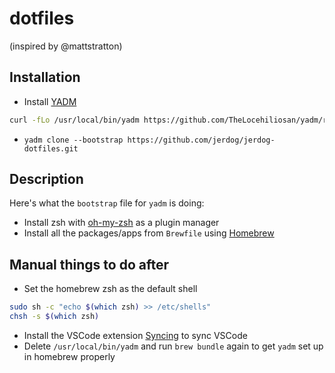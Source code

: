 # dotfiles  
(inspired by @mattstratton)
## Installation

- Install [YADM](https://yadm.io)
```bash
curl -fLo /usr/local/bin/yadm https://github.com/TheLocehiliosan/yadm/raw/master/yadm && chmod a+x /usr/local/bin/yadm
```
- `yadm clone --bootstrap https://github.com/jerdog/jerdog-dotfiles.git`

## Description

Here's what the `bootstrap` file for `yadm` is doing:

- Install zsh with [oh-my-zsh](https://ohmyz.sh/) as a plugin manager
- Install all the packages/apps from `Brewfile` using [Homebrew](https://brew.sh)

## Manual things to do after

- Set the homebrew zsh as the default shell

```bash
sudo sh -c "echo $(which zsh) >> /etc/shells"
chsh -s $(which zsh)
```

- Install the VSCode extension [Syncing](https://marketplace.visualstudio.com/items?itemName=nonoroazoro.syncing) to sync VSCode
- Delete `/usr/local/bin/yadm` and run `brew bundle` again to get `yadm` set up in homebrew properly

